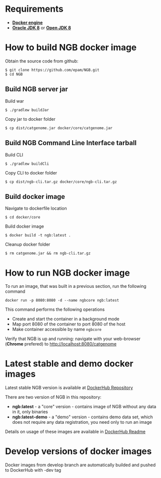 # Requirements

* **[Docker engine](https://docs.docker.com/engine/installation/)**
* **[Oracle JDK 8](https://docs.oracle.com/javase/8/docs/technotes/guides/install/install_overview.html)** or **[Open JDK 8](http://openjdk.java.net/install/)**

# How to build NGB docker image

Obtain the source code from github:
```
$ git clone https://github.com/epam/NGB.git
$ cd NGB
```

## Build NGB server jar

Build war

```
$ ./gradlew buildJar
```

Copy jar to docker folder

```
$ cp dist/catgenome.jar docker/core/catgenome.jar
```

## Build NGB Command Line Interface tarball

Build CLI

```
$ ./gradlew buildCli
```

Copy CLI to docker folder

```
$ cp dist/ngb-cli.tar.gz docker/core/ngb-cli.tar.gz
```

## Build docker image

Navigate to dockerfile location

```
$ cd docker/core
```

Build docker image

```
$ docker build -t ngb:latest .
```

Cleanup docker folder

```
$ rm catgenome.jar && rm ngb-cli.tar.gz
```

# How to run NGB docker image

To run an image, that was built in a previous section, run the following command

```
docker run -p 8080:8080 -d --name ngbcore ngb:latest
```

This command performs the following operations
* Create and start the container in a background mode
* Map port 8080 of the container to port 8080 of the host 
* Make container accessible by name `ngbcore`

Verify that NGB is up and running: navigate with your web-browser (**Chrome** prefered) to [http://localhost:8080/catgenome](http://localhost:8080/catgenome)

# Latest stable and demo docker images

Latest stable NGB version is available at [DockerHub Repository](https://hub.docker.com/r/lifescience/ngb/)

There are two version of NGB in this repository:
* **ngb:latest** - a "core" version - contains image of NGB without any data in it, only binaries
* **ngb:latest-demo** - a "demo" version - contains demo data set, which does not require any data registration, you need only to run an image

Details on usage of these images are available in [DockerHub Readme](https://hub.docker.com/r/lifescience/ngb/)

# Develop versions of docker images

Docker images from develop branch are automatically builded and pushed to DockerHub with -dev tag 
